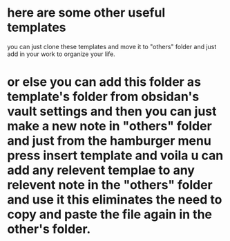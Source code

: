 # here are some other useful templates

you can just clone these templates and move it to "others" folder and just add in your work 
to organize your life.

# or else you can add this folder as template's folder from obsidan's vault settings and then you can just make a new note in "others" folder and just from the hamburger menu press insert template and voila u can add any relevent templae to any relevent note in the "others" folder and use it this eliminates the need to copy and paste the file again in the other's folder.